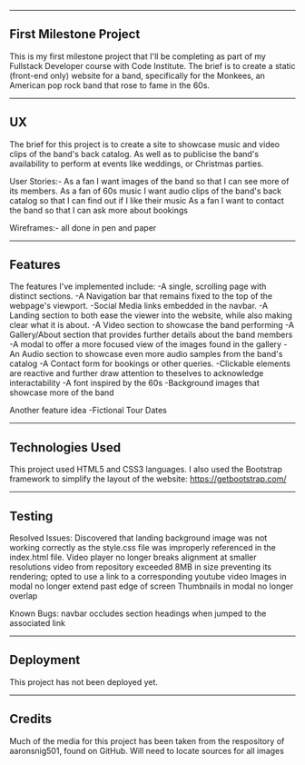 -----------------------
First Milestone Project
-----------------------
This is my first milestone project that I'll be completing as part of my Fullstack Developer course with Code Institute.
The brief is to create a static (front-end only) website for a band, specifically for the Monkees, an American pop rock band that rose to fame in the 60s.


-----------------------
UX
-----------------------
The brief for this project is to create a site to showcase music and video clips of the band's back catalog.
As well as to publicise the band's availability to perform at events like weddings, or Christmas parties.

User Stories:-
As a fan I want images of the band so that I can see more of its members.
As a fan of 60s music I want audio clips of the band's back catalog so that I can find out if I like their music
As a fan I want to contact the band so that I can ask more about bookings

Wireframes:-
all done in pen and paper

-----------------------
Features
-----------------------
The features I've implemented include:
-A single, scrolling page with distinct sections.
-A Navigation bar that remains fixed to the top of the webpage's viewport.
-Social Media links embedded in the navbar.
-A Landing section to both ease the viewer into the website, while also making clear what it is about.
-A Video section to showcase the band performing
-A Gallery/About section that provides further details about the band members
-A modal to offer a more focused view of the images found in the gallery
-An Audio section to showcase even more audio samples from the band's catalog
-A Contact form for bookings or other queries.
-Clickable elements are reactive and further draw attention to theselves to acknowledge interactability
-A font inspired by the 60s
-Background images that showcase more of the band

Another feature idea
-Fictional Tour Dates

-----------------------
Technologies Used
-----------------------
This project used HTML5 and CSS3 languages.
I also used the Bootstrap framework to simplify the layout of the website:
https://getbootstrap.com/

-----------------------
Testing
-----------------------
Resolved Issues:
Discovered that landing background image was not working correctly as the style.css file was improperly referenced in the index.html file.
Video player no longer breaks alignment at smaller resolutions
video from repository exceeded 8MB in size preventing its rendering; opted to use a link to a corresponding youtube video
Images in modal no longer extend past edge of screen
Thumbnails in modal no longer overlap

Known Bugs:
navbar occludes section headings when jumped to the associated link

-----------------------
Deployment
-----------------------
This project has not been deployed yet.

-----------------------
Credits
-----------------------
Much of the media for this project has been taken from the respository of aaronsnig501, found on GitHub.
Will need to locate sources for all images
